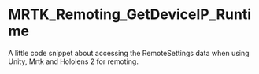 # MRTK_Remoting_GetDeviceIP_Runtime
A little code snippet about accessing the RemoteSettings data when using Unity, Mrtk and Hololens 2 for remoting.
